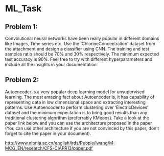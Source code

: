 # ML_Task

## Problem 1:

Convolutional neural networks have been really popular in different domains like Images, Time
series etc. Use the ‘ChlorineConcentration’ dataset from the attachment and design a classifier
using CNN. The training and test samples ratio should be 70% and 30% respectively. The
minimum expected test accuracy is 90%.
Feel free to try with different hyperparameters and include all the insights in your
documentation.

## Problem 2:

Autoencoder is a very popular deep learning model for unsupervised learning. The most
amazing fact about Autoencoder is, it has capability of representing data in low dimensional
space and extracting interesting patterns. Use Autoencoder to perform clustering over
‘ElectricDevices’ dataset and the minimum expectation is to bring good results than any
traditional clustering algorithm (preferrably KMeans). Take a look at the paper link below and
you can use the architecture proposed in the paper (You can use other architecture if you are
not convinced by this paper, don’t forget to cite the paper in your document).

http://www.nlpr.ia.ac.cn/english/irds/People/lwang/M-MCG_EN/research/CFS-CIAPR13/paper.pdf
